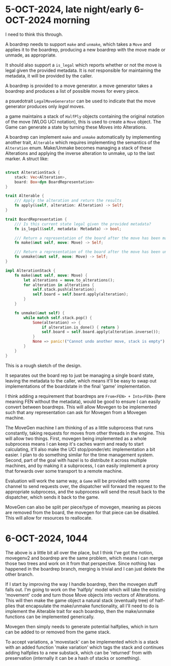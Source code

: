 # 5-OCT-2024, late night/early 6-OCT-2024 morning


I need to think this through.


A boardrep needs to support `make` and `unmake`, which takes a `Move` and applies it to the boardrep, producing a new
boardrep with the move made or unmade, as appropriate.

It should also support a `is_legal` which reports whether or not the move is legal given the provided metadata. It is
_not_ responsible for maintaining the metadata, it will be provided by the caller.

A boardrep is provided to a move generator. a move generator takes a boardrep and produces a list of possible moves for
every piece.

a psuedotrait `LegalMoveGenerator` can be used to indicate that the move generator produces only _legal_ moves.

a game maintains a stack of `HalfPly` objects containing the original notation of the move (WLOG UCI notation), this is
used to create a `Move` object. The Game can generate a state by turning these Moves into Alterations.

A boardrep can implement `make` and `unmake` automatically by implementing another trait, `Alterable` which requires
implementing the semantics of the `Alteration` enum. Make/Unmake becomes managing a stack of these Alterations and
applying the inverse alteration to unmake, up to the last marker. A struct like:


```rust

struct AlterationStack {
    stack: Vec<Alteration>,
    board: Box<dyn BoardRepresentation>
}

trait Alterable {
    /// Apply the alteration and return the results
    fn apply(&self, alteration: Alteration) -> Self;
}

trait BoardRepresentation {
    /// Is this current state legal given the provided metadata?
    fn is_legal(&self, metadata: Metadata) -> bool;

    /// Return a representation of the board after the move has been made.
    fn make(&mut self, move: Move) -> Self;

    /// Return a representation of the board after the move has been unmade.
    fn unmake(&mut self, move: Move) -> Self;
}

impl AlterationStack {
    fn make(&mut self, move: Move) {
        let alterations = move.to_alterations();
        for alteration in alterations {
            self.stack.push(alteration);
            self.board = self.board.apply(alteration);
        }
    }

    fn unmake(&mut self) {
        while match self.stack.pop() {
            Some(alteration) => {
                if alteration.is_done() { return }
                self.board = self.board.apply(alteration.inverse());
            }
            None => panic!("Cannot undo another move, stack is empty")
        }
    }
}
```

This is a rough sketch of the design.

It separates out the board rep to just be managing a single board state, leaving the metadata to the caller, which means
it'll be easy to swap out implementations of the boardstate in the final 'game' implementation.

I think adding a requirement that boardreps are `From<FEN> + Into<FEN>` (here meaning FEN without the metadata), would
be good to ensure I can easily convert between boardreps. This will allow Movegen to be implemented such that any
representation can ask for Movegen from a Movegen machine.

The MoveGen machine I am thinking of as a little subprocess that runs constantly, taking requests for moves from other
threads in the engine. This will allow two things. First, movegen being implemented as a whole subprocess means I can
keep it's caches warm and ready to start calculating, it'll also make the UCI stop/ponder/etc implementation a bit
easier. I plan to do something similar for the time management system. Second, part of the goal with hazel is to
distribute it across multiple machines, and by making it a subprocess, I can easily implement a proxy that forwards over
some transport to a remote machine.

Evaluation will work the same way, a `Game` will be provided with some channel to send requests over, the dispatcher
will forward the request to the appropriate subprocess, and the subprocess will send the result back to the dispatcher,
which sends it back to the game. 

MoveGen can also be split per piece/type of movegen, meaning as pieces are removed from the board, the movegen for that
piece can be disabled. This will allow for resources to reallocate.


# 6-OCT-2024, 1044

The above is a little bit all over the place, but I think I've got the notion, movegenv2 and boardrep are the same
problem, which means I can merge those two trees and work on it from that perspective. Since nothing has happened in the
boardrep branch, merging is trivial and I can just delete the other branch.

If I start by improving the way I handle boardrep, then the movegen stuff falls out. I'm going to work on the 'halfply'
model which will take the existing 'movement' code and turn those Move objects into vectors of Alterations. This will
then make the game object a natural stack (eventually tree) of half-plies that encapsulate the make/unmake
functionality, all I'll need to do is implement the Alterable trait for each boardrep, then the make/unmake functions
can be implemented generically.

Movegen then simply needs to generate potential halfplies, which in turn can be added to or removed from the game stack.

To accept variations, a 'movestack' can be implemented which is a stack with an added function 'make variation' which
tags the stack and continues adding halfplies to a new substack, which can be 'returned' from with preservation
(internally it can be a hash of stacks or something).
